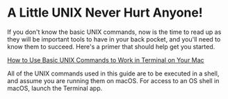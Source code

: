 # A Little UNIX Never Hurt Anyone!

If you don't know the basic UNIX commands, now is the time to read up as they will be important tools to have in your back pocket, and you'll need to know them to succeed. Here's a primer that should help get you started.

[How to Use Basic UNIX Commands to Work in Terminal on Your Mac](https://www.dummies.com/computers/macs/mac-operating-systems/how-to-use-basic-unix-commands-to-work-in-terminal-on-your-mac/)

All of the UNIX commands used in this guide are to be executed in a shell, and assume you are running them on macOS. For access to an OS shell in macOS, launch the Terminal app.


